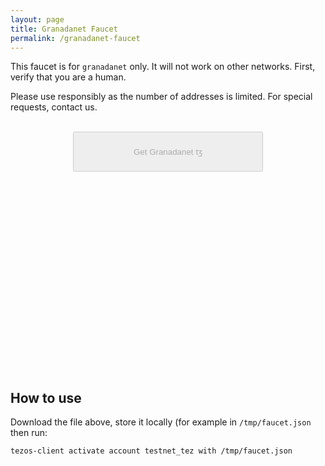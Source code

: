 ```yaml
---
layout: page
title: Granadanet Faucet
permalink: /granadanet-faucet
---
```


This faucet is for `granadanet` only. It will not work on other networks. First, verify that you are a human.

Please use responsibly as the number of addresses is limited. For special requests, contact us.

<script src='https://www.google.com/recaptcha/api.js'></script>
<script src='https://cdnjs.cloudflare.com/ajax/libs/jquery/3.3.1/jquery.min.js'></script>

<form id="faucet_form" mathod="POST" action='https://faucet.granadanet.teztnets.xyz'>
    <div>
        <div id="faucet_recaptcha" class="g-recaptcha" data-sitekey="6LcARlgbAAAAAHfqADFawmaQ5U4dceyrdMi1Rtpj" data-callback="captchaDone"></div>
        <br/>
        <button id="gettz" style='display: block; margin: 0 auto; width: 304px; height: 64px;' disabled=true>Get Granadanet ꜩ</button>
    </div>
</form>

<textarea id="faucet_textarea" readonly cols="50" rows="20" style="visibility:hidden;"></textarea>

<script>
function captchaDone(response) {
  $("#gettz").prop('disabled',false); $("#gettz").addClass('btn-b');
}

//https://stackoverflow.com/a/6960586/207209
$("#faucet_form").submit(function(e){
  e.preventDefault();
  $("#gettz").prop('disabled',true); $("#gettz").removeClass('btn-b');
  $("#faucet_recaptcha").hide();
  var form = $(this);
  var url = form.attr('action');

  $.ajax({
    type: "POST",
    url: url,
    data: form.serialize(), // serializes the form's elements.
    success: function(data)
    {
      console.log(data.json);
      $("#faucet_textarea").val(data.json);
      $("#faucet_textarea").show();
    }
  });
});
</script>

## How to use

Download the file above, store it locally (for example in `/tmp/faucet.json` then run:

```
tezos-client activate account testnet_tez with /tmp/faucet.json
```
